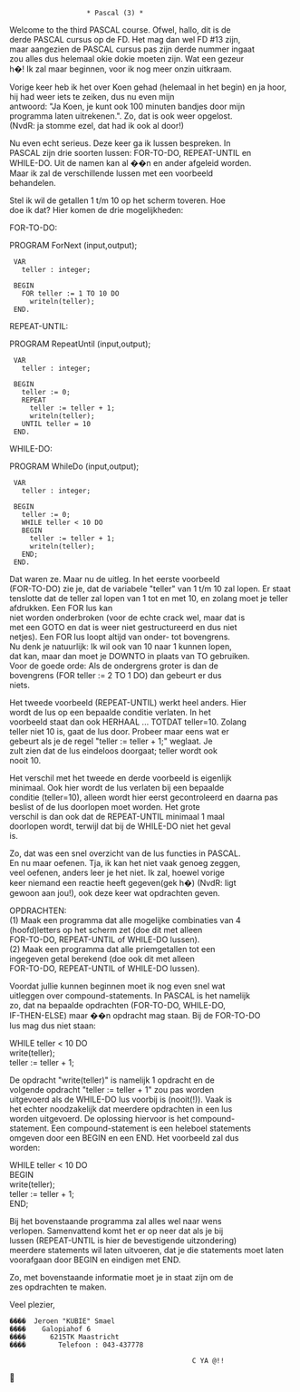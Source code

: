                        * Pascal (3) *                          
                                                                
                                                                
 Welcome to the third PASCAL course. Ofwel, hallo, dit is de    
 derde PASCAL cursus op de FD. Het mag dan wel FD #13 zijn,     
 maar aangezien de PASCAL cursus pas zijn derde nummer ingaat   
 zou alles dus helemaal okie dokie moeten zijn. Wat een gezeur  
 h�! Ik zal maar beginnen, voor ik nog meer onzin uitkraam.     
                                                                
 Vorige keer heb ik het over Koen gehad (helemaal in het begin) 
 en ja hoor, hij had weer iets te zeiken, dus nu even mijn      
 antwoord: "Ja Koen, je kunt ook 100 minuten bandjes door mijn  
 programma laten uitrekenen.". Zo, dat is ook weer opgelost.    
 (NvdR: ja stomme ezel, dat had ik ook al door!)                
                                                                
 Nu even echt serieus. Deze keer ga ik lussen bespreken. In     
 PASCAL zijn drie soorten lussen: FOR-TO-DO, REPEAT-UNTIL en    
 WHILE-DO. Uit de namen kan al ��n en ander afgeleid worden.    
 Maar ik zal de verschillende lussen met een voorbeeld          
 behandelen.                                                    
                                                                
 Stel ik wil de getallen 1 t/m 10 op het scherm toveren. Hoe    
 doe ik dat? Hier komen de drie mogelijkheden:                  
                                                                
 FOR-TO-DO:                                                     
                                                                
   PROGRAM ForNext (input,output);                              
                                                                
     VAR                                                        
       teller : integer;                                        
                                                                
     BEGIN                                                      
       FOR teller := 1 TO 10 DO                                 
         writeln(teller);                                       
     END.                                                       
                                                                
 REPEAT-UNTIL:                                                  
                                                                
   PROGRAM RepeatUntil (input,output);                          
                                                                
     VAR                                                        
       teller : integer;                                        
                                                                
     BEGIN                                                      
       teller := 0;                                             
       REPEAT                                                   
         teller := teller + 1;                                  
         writeln(teller);                                       
       UNTIL teller = 10                                        
     END.                                                       
                                                                
 WHILE-DO:                                                      
                                                                
   PROGRAM WhileDo (input,output);                              
                                                                
     VAR                                                        
       teller : integer;                                        
                                                                
     BEGIN                                                      
       teller := 0;                                             
       WHILE teller < 10 DO                                     
       BEGIN                                                    
         teller := teller + 1;                                  
         writeln(teller);                                       
       END;                                                     
     END.                                                       
                                                                
 Dat waren ze. Maar nu de uitleg. In het eerste voorbeeld       
 (FOR-TO-DO) zie je, dat de variabele "teller" van 1 t/m 10 zal 
 lopen. Er staat tenslotte dat de teller zal lopen van 1 tot en 
 met 10, en zolang moet je teller afdrukken. Een FOR lus kan    
 niet worden onderbroken (voor de echte crack wel, maar dat is  
 met een GOTO en dat is weer niet gestructureerd en dus niet    
 netjes). Een FOR lus loopt altijd van onder- tot bovengrens.   
 Nu denk je natuurlijk: Ik wil ook van 10 naar 1 kunnen lopen,  
 dat kan, maar dan moet je DOWNTO in plaats van TO gebruiken.   
 Voor de goede orde: Als de ondergrens groter is dan de         
 bovengrens (FOR teller := 2 TO 1 DO) dan gebeurt er dus        
 niets.                                                         
                                                                
 Het tweede voorbeeld (REPEAT-UNTIL) werkt heel anders. Hier    
 wordt de lus op een bepaalde conditie verlaten. In het         
 voorbeeld staat dan ook HERHAAL ... TOTDAT teller=10. Zolang   
 teller niet 10 is, gaat de lus door. Probeer maar eens wat er  
 gebeurt als je de regel "teller := teller + 1;" weglaat. Je    
 zult zien dat de lus eindeloos doorgaat; teller wordt ook      
 nooit 10.                                                      
                                                                
 Het verschil met het tweede en derde voorbeeld is eigenlijk    
 minimaal. Ook hier wordt de lus verlaten bij een bepaalde      
 conditie (teller=10), alleen wordt hier eerst gecontroleerd en 
 daarna pas beslist of de lus doorlopen moet worden. Het grote  
 verschil is dan ook dat de REPEAT-UNTIL minimaal 1 maal        
 doorlopen wordt, terwijl dat bij de WHILE-DO niet het geval    
 is.                                                            
                                                                
 Zo, dat was een snel overzicht van de lus functies in PASCAL.  
 En nu maar oefenen. Tja, ik kan het niet vaak genoeg zeggen,   
 veel oefenen, anders leer je het niet. Ik zal, hoewel vorige   
 keer niemand een reactie heeft gegeven(gek h�) (NvdR: ligt     
 gewoon aan jou!), ook deze keer wat opdrachten geven.          
                                                                
 OPDRACHTEN:                                                    
 (1) Maak een programma dat alle mogelijke combinaties van 4    
     (hoofd)letters op het scherm zet (doe dit met alleen       
     FOR-TO-DO, REPEAT-UNTIL of WHILE-DO lussen).               
 (2) Maak een programma dat alle priemgetallen tot een          
     ingegeven getal berekend (doe ook dit met alleen           
     FOR-TO-DO, REPEAT-UNTIL of WHILE-DO lussen).               
                                                                
 Voordat jullie kunnen beginnen moet ik nog even snel wat       
 uitleggen over compound-statements. In PASCAL is het namelijk  
 zo, dat na bepaalde opdrachten (FOR-TO-DO, WHILE-DO,           
 IF-THEN-ELSE) maar ��n opdracht mag staan. Bij de FOR-TO-DO    
 lus mag dus niet staan:                                        
                                                                
   WHILE teller < 10 DO                                         
     write(teller);                                             
     teller := teller + 1;                                      
                                                                
 De opdracht "write(teller)" is namelijk 1 opdracht en de       
 volgende opdracht "teller := teller + 1" zou pas worden        
 uitgevoerd als de WHILE-DO lus voorbij is (nooit(!)). Vaak is  
 het echter noodzakelijk dat meerdere opdrachten in een lus     
 worden uitgevoerd. De oplossing hiervoor is het compound-      
 statement. Een compound-statement is een heleboel statements   
 omgeven door een BEGIN en een END. Het voorbeeld zal dus       
 worden:                                                        
                                                                
   WHILE teller < 10 DO                                         
   BEGIN                                                        
     write(teller);                                             
     teller := teller + 1;                                      
   END;                                                         
                                                                
 Bij het bovenstaande programma zal alles wel naar wens         
 verlopen. Samenvattend komt het er op neer dat als je bij      
 lussen (REPEAT-UNTIL is hier de bevestigende uitzondering)     
 meerdere statements wil laten uitvoeren, dat je die statements 
 moet laten voorafgaan door BEGIN en eindigen met END.          
                                                                
 Zo, met bovenstaande informatie moet je in staat zijn om de    
 zes opdrachten te maken.                                       
                                                                
   Veel plezier,                                                
                                                                
    ����  Jeroen "KUBIE" Smael                                  
    ����    Galopiahof 6                                        
    ����      6215TK Maastricht                                 
    ����        Telefoon : 043-437778                           
                                                                
                                                 C YA @!!       


